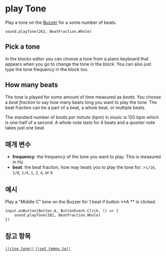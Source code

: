# play Tone

Play a tone on the [Buzzer](https://www.seeedstudio.com/edu/grove-zero.html "Grove Zero Buzzer") for a some number of beats.

```sig
sound.playTone(262, BeatFraction.Whole)
```

## Pick a tone

In the blocks editor you can choose a tone from a piano keyboard that appears when you go to change the tone in the block. You can also just type the tone frequency in the block too.

## How many beats

The tone is played for some amount of time measured as *beats*. You choose a *beat fraction* to say how many beats long you want to play the tone. The beat fraction can be a part of a beat, a whole beat, or multiple beats.

The standard number of *beats per minute* (bpm) in music is 120 bpm which is one-half of a second. A *whole* note lasts for 4 beats and a *quarter* note takes just one beat.

## 매개 변수

* **frequency**: the frequency of the tone you want to play. This is measured in Hz.
* **beat**: the beat fraction, how may beats you to play the tone for: >`1/16`, `1/8`, `1/4`, `1`, `2`, `4`, or `8`

## 예시

Play a "Middle C" tone on the Buzzer for 1 beat if button **A ** is clicked.

```blocks
input.onButton(Button.A, ButtonEvent.Click, () => {
    sound.playTone(262, BeatFraction.Whole)
})
```

## 참고 항목

[`||ring tone||`](/reference/sound/ring-tone) [`||set tempo to||`](/reference/sound/set-tempo-to)